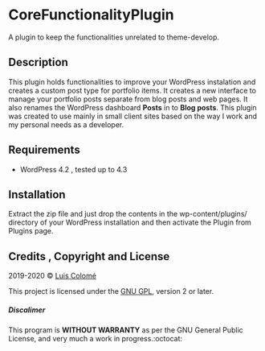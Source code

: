 # CoreFunctionalityPlugin

A plugin to keep the functionalities unrelated to theme-develop.

## Description

This plugin holds functionalities to improve your WordPress instalation and creates a custom post type for portfolio items. It creates a new interface to manage your portfolio posts separate from blog posts and web pages.
It also renames the WordPress dashboard **Posts** in to **Blog posts**.
This plugin was created to use mainly in small client sites based on the way I work and my personal needs as a developer.

## Requirements

- WordPress 4.2 , tested up to 4.3

## Installation

Extract the zip file and just drop the contents in the wp-content/plugins/ directory of your WordPress installation and then activate the Plugin from Plugins page.

## Credits , Copyright and License

2019-2020 &copy; [Luis Colomé](http://www.luiscolome.com/)

This project is licensed under the [GNU GPL](http://www.gnu.org/licenses/old-licenses/gpl-2.0.html), version 2 or later.

##### Discalimer

This program is **WITHOUT WARRANTY** as per the GNU General Public License, and very much a work in progress.:octocat:
